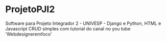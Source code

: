 # ProjetoPJI2
Software para Projeto Integrador 2 - UNIVESP - Django e Python, HTML e Javascript
CRUD simples com tutorial do canal no you tube 'Webdesigneremfoco'
